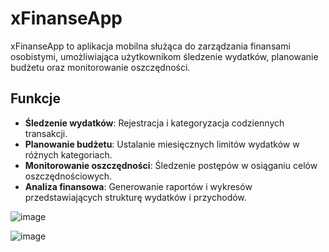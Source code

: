 # xFinanseApp

xFinanseApp to aplikacja mobilna służąca do zarządzania finansami osobistymi, umożliwiająca użytkownikom śledzenie wydatków, planowanie budżetu oraz monitorowanie oszczędności.

## Funkcje

- **Śledzenie wydatków**: Rejestracja i kategoryzacja codziennych transakcji.
- **Planowanie budżetu**: Ustalanie miesięcznych limitów wydatków w różnych kategoriach.
- **Monitorowanie oszczędności**: Śledzenie postępów w osiąganiu celów oszczędnościowych.
- **Analiza finansowa**: Generowanie raportów i wykresów przedstawiających strukturę wydatków i przychodów.

![image](https://github.com/user-attachments/assets/c03b495b-30ff-4fc3-bdfb-c0e272f2e569)

![image](https://github.com/user-attachments/assets/b833c6f7-fd35-47ad-8195-53536c8b36cd)
